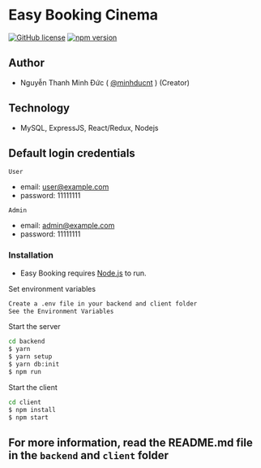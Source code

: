 # Easy Booking Cinema

[![GitHub license](https://img.shields.io/badge/license-MIT-blue.svg)](https://github.com/facebook/react/blob/master/LICENSE) [![npm version](https://img.shields.io/npm/v/react.svg?style=flat)](https://www.npmjs.com/package/react)

## Author

- Nguyễn Thanh Minh Đức ( [@minhducnt](https://github.com/minhducnt) ) (Creator)

## Technology

- MySQL, ExpressJS, React/Redux, Nodejs

## Default login credentials

`User`

- email: user@example.com
- password: 11111111

`Admin`

- email: admin@example.com
- password: 11111111

### Installation

- Easy Booking requires [Node.js](https://nodejs.org/) to run.

Set environment variables

```sh
Create a .env file in your backend and client folder
See the Environment Variables
```

Start the server

```sh
cd backend
$ yarn
$ yarn setup
$ yarn db:init
$ npm run
```

Start the client

```sh
cd client
$ npm install
$ npm start
```

## For more information, read the README.md file in the `backend` and `client` folder

